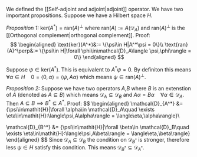 We defined the [[Self-adjoint and adjoint|adjoint]] operator. We have two important propositions. Suppose we have a Hilbert space $H$.

*Proposition 1:* $\text{ker}(A^*) = \text{ran}(A)^\perp$ where $\text{ran}(A):= A(\mathcal{D}_A)$ and $\text{ran}(A)^\perp$ is the [[Orthogonal complement|orthogonal complement]].
Proof: 
$$
\begin{aligned}
\text{ker}(A^*)&:= \{\psi\in H|A^*\psi = 0\}\\
\text{ran}(A)^\perp&:= \{\psi\in H|\forall \phi\in\mathcal{D}_A\langle \psi,\phi\rangle = 0\} 
\end{aligned}
$$

Suppose $\psi\in\text{ker}(A^*)$. This is equivalent to $A^*\psi = 0$. By definiton this means $\forall \alpha\in H\quad 0=\langle 0,\alpha\rangle = \langle \psi,A\alpha\rangle$ which means $\psi\in\text{ran}(A)^\perp$.


*Proposition 2:* Suppose we have two operators $A$,$B$ where $B$ is an extenstion of $A$ (denoted as $A\subseteq B$) which means $\mathcal{D}_A\subseteq\mathcal{D}_B$ and $A\alpha = B\alpha\quad\forall\alpha\in\mathcal{D}_A$.  Then $A\subseteq B\implies B^*\subseteq A^*$.
Proof:
$$
\begin{aligned}
\mathcal{D}_{A^*} &= \{\psi\in\mathit{H}|\forall \alpha\in \mathcal{D}_A\quad \exists \eta\in\mathit{H}:\langle\psi,A\alpha\rangle = \langle\eta,\alpha\rangle\}\\

\mathcal{D}_{B^*} &= \{\psi\in\mathit{H}|\forall \beta\in \mathcal{D}_B\quad \exists \eta\in\mathit{H}:\langle\psi,A\beta\rangle = \langle\eta,\beta\rangle\}
\end{aligned}
$$
Since $\mathcal{D}_{A}\subseteq\mathcal{D}_{B}$ the condition on $\mathcal{D}_{B^*}$ is stronger, therefore less $\psi\in H$ satisfy this condition. This means $\mathcal{D}_{B^*}\subseteq \mathcal{D}_{A^*}$.